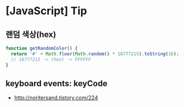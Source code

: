 # [JavaScript] Tip

## 랜덤 색상(hex)
```javascript
function getRandomColor() {
  return '#' + Math.floor(Math.random() * 16777215).toString(16);
  // 16777215 -> (hex) -> FFFFFF
}
```

## keyboard events: keyCode
  - http://noritersand.tistory.com/224
